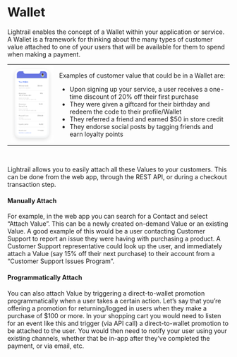 # Wallet

<p class= "intro">Lightrail enables the concept of a Wallet within your application or service. A Wallet is a framework for thinking about the many types of customer value attached to one of your users that will be available for them to spend when making a payment.</p>

<table class="no-border">
    <tr>
        <td>
            <img alt="wallet" style="width: 200px" src="https://raw.githubusercontent.com/Giftbit/Lightrail-API-V2-Docs/master/docs/assets/wallet.png" />
        </td>
        <td>
            <p>Examples of customer value that could be in a Wallet are:</p>
            <ul>
                <li>Upon signing up your service, a user receives a one-time discount of 20% off their first purchase</li>
                <li>They were given a giftcard for their birthday and redeem the code to their profile/Wallet</li>
                <li>They referred a friend and earned $50 in store credit</li>
                <li>They endorse social posts by tagging friends and earn loyalty points</li>
            </ul>
        </td>
    </tr>
</table>

<br/>

Lightrail allows you to easily attach all these Values to your customers. This can be done from the web app, through the REST API, or during a checkout transaction step. 

#### Manually Attach

For example, in the web app you can search for a Contact and select “Attach Value”. This can be a newly created on-demand Value or an existing Value. A good example of this would be a user contacting Customer Support to report an issue they were having with purchasing a product. A Customer Support representative could look up the user, and immediately attach a Value (say 15% off their next purchase) to their account from a “Customer Support Issues Program”.

#### Programmatically Attach

You can also attach Value by triggering a direct-to-wallet promotion programmatically when a user takes a certain action. Let’s say that you’re offering a promotion for returning/logged in users when they make a purchase of $100 or more. In your shopping cart you would need to listen for an event like this and trigger (via API call) a direct-to-wallet promotion to be attached to the user. You would then need to notify your user using your existing channels, whether that be in-app after they’ve completed the payment, or via email, etc.
